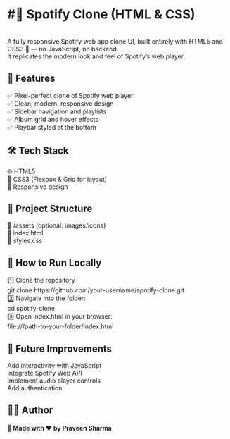 <h1>#🎵 Spotify Clone (HTML & CSS)</h1>
<br>
A fully responsive Spotify web app clone UI, built entirely with HTML5 and CSS3 🎨 — no JavaScript, no backend.
<br>
It replicates the modern look and feel of Spotify’s web player.
<br>


<h2>🚀 Features</h2>
✅ Pixel-perfect clone of Spotify web player<br>
✅ Clean, modern, responsive design<br>
✅ Sidebar navigation and playlists<br>
✅ Album grid and hover effects<br>
✅ Playbar styled at the bottom<br>

<h2>🛠️ Tech Stack</h2> 
🌐 HTML5<br>
🎨 CSS3 (Flexbox & Grid for layout)<br>
📱 Responsive design<br>

<h2>📂 Project Structure</h2>
📁 /assets (optional: images/icons)
<br>📄 index.html
<br>📄 styles.css

<br>
<h2>📜 How to Run Locally</h2>
1️⃣ Clone the repository
<br>git clone https://github.com/your-username/spotify-clone.git<br>
2️⃣ Navigate into the folder:<br>
cd spotify-clone<br>
3️⃣ Open index.html in your browser:<br>
file:///path-to-your-folder/index.html<br>

<h2>🌟 Future Improvements</h2> 
Add interactivity with JavaScript<br>
Integrate Spotify Web API<br>
Implement audio player controls
<br>Add authentication
<br>

<h2>🧑‍💻 Author</h2>
<h4>👋 Made with ❤️ by Praveen Sharma</h4>
